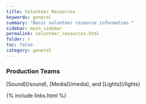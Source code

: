 ```yaml
---
title: Volunteer Resources
keywords: general
summary: "Basic volunteer resource information."
sidebar: main_sidebar
permalink: volunteer_resources.html
folder: /
toc: false
category: general
---
```


<div class="row">
	<div class="col-lg-12">
		<!--<h2 class="page-header">Service List</h2>-->
	</div>
	<div class="col-md-4">
		<div class="media">
      <div class="pull-left">
        <span class="fa-stack fa-2x"><i class="fa fa-circle fa-stack-2x text-primary"></i> <i class="fa fa-microphone fa-stack-1x fa-inverse"></i></span>
      </div>
			<div class="media-body">
				<h3 class="media-heading">Production Teams</h3>
				<p markdown="1">[Sound](/sound), [Media](/media), and [Lights](/lights)</p>
			</div>
		</div>
		<div class="media">
			<!--<div class="pull-left">
				<span class="fa-stack fa-2x"><i class="fa fa-circle fa-stack-2x text-primary"></i> <i class="fa fa-car fa-stack-1x fa-inverse"></i></span>
			</div>
			<div class="media-body">
				<h4 class="media-heading">Service Two</h4>
				<p>Lorem ipsum dolor sit amet, consectetur adipisicing elit. Illo itaque ipsum sit harum.</p>
			</div>-->
		</div>
		<div class="media">
			<!--<div class="pull-left">
				<span class="fa-stack fa-2x"><i class="fa fa-circle fa-stack-2x text-primary"></i> <i class="fa fa-support fa-stack-1x fa-inverse"></i></span>
			</div>
			<div class="media-body">
				<h4 class="media-heading">Service Three</h4>
				<p>Lorem ipsum dolor sit amet, consectetur adipisicing elit. Illo itaque ipsum sit harum.</p>
			</div>-->
		</div>
	</div>
	<div class="col-md-4">
		<div class="media">
			<!--<div class="pull-left">
				<span class="fa-stack fa-2x"><i class="fa fa-circle fa-stack-2x text-primary"></i> <i class="fa fa-database fa-stack-1x fa-inverse"></i></span>
			</div>
			<div class="media-body">
				<h4 class="media-heading">Service Four</h4>
				<p>Lorem ipsum dolor sit amet, consectetur adipisicing elit. Illo itaque ipsum sit harum.</p>
			</div>-->
		</div>
		<div class="media">
			<!--<div class="pull-left">
				<span class="fa-stack fa-2x"><i class="fa fa-circle fa-stack-2x text-primary"></i> <i class="fa fa-bomb fa-stack-1x fa-inverse"></i></span>
			</div>
			<div class="media-body">
				<h4 class="media-heading">Service Five</h4>
				<p>Lorem ipsum dolor sit amet, consectetur adipisicing elit. Illo itaque ipsum sit harum.</p>
			</div>-->
		</div>
		<div class="media">
			<!--<div class="pull-left">
				<span class="fa-stack fa-2x"><i class="fa fa-circle fa-stack-2x text-primary"></i> <i class="fa fa-bank fa-stack-1x fa-inverse"></i></span>
			</div>
			<div class="media-body">
				<h4 class="media-heading">Service Six</h4>
				<p>Lorem ipsum dolor sit amet, consectetur adipisicing elit. Illo itaque ipsum sit harum.</p>
			</div>-->
		</div>
	</div>
	<div class="col-md-4">
		<div class="media">
			<!--<div class="pull-left">
				<span class="fa-stack fa-2x"><i class="fa fa-circle fa-stack-2x text-primary"></i> <i class="fa fa-paper-plane fa-stack-1x fa-inverse"></i></span>
			</div>
			<div class="media-body">
				<h4 class="media-heading">Service Seven</h4>
				<p>Lorem ipsum dolor sit amet, consectetur adipisicing elit. Illo itaque ipsum sit harum.</p>
			</div>-->
		</div>
		<div class="media">
			<!--<div class="pull-left">
				<span class="fa-stack fa-2x"><i class="fa fa-circle fa-stack-2x text-primary"></i> <i class="fa fa-space-shuttle fa-stack-1x fa-inverse"></i></span>
			</div>
			<div class="media-body">
				<h4 class="media-heading">Service Eight</h4>
				<p>Lorem ipsum dolor sit amet, consectetur adipisicing elit. Illo itaque ipsum sit harum.</p>
			</div>-->
		</div>
		<div class="media">
			<!--<div class="pull-left">
				<span class="fa-stack fa-2x"><i class="fa fa-circle fa-stack-2x text-primary"></i> <i class="fa fa-recycle fa-stack-1x fa-inverse"></i></span>
			</div>
			<div class="media-body">
				<h4 class="media-heading">Service Nine</h4>
				<p>Lorem ipsum dolor sit amet, consectetur adipisicing elit. Illo itaque ipsum sit harum.</p>
			</div>-->
		</div>
	</div>
</div>
{% include links.html %}
